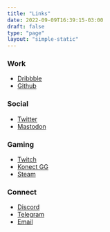 ```yaml
---
title: "Links"
date: 2022-09-09T16:39:15-03:00
draft: false
type: "page"
layout: "simple-static"
---
```


### Work
- <a rel="me" target="_blank" title="Dribbble" href="https://dribbble.com/fernando">Dribbble</a>
- <a rel="me" target="_blank" title="Github" href="https://github.com/frrrnd">Github</a>

### Social
- <a rel="me" target="_blank" title="Twitter" href="https://twitter.com/frrrnd">Twitter</a>
- <a target="_blank" rel="me" title="Mastodon" href="https://mastodon.social/@frnd">Mastodon</a>

### Gaming
- <a rel="me" target="_blank" title="Twitch" href="https://twitch.com/frnd">Twitch</a>
- <a rel="me" target="_blank" title="Konect GG" href="https://konect.gg/fernando">Konect GG</a>
- <a rel="me" target="_blank" title="Steam" href="https://steamcommunity.com/id/frrrnd/">Steam</a>

### Connect
- <a rel="me" target="_blank" title="Discord" href="https://discordapp.com/users/Fernando%20Soares#0001">Discord</a>
- <a rel="me" target="_blank" title="Telegram" href="https://t.me/frrrnd">Telegram</a>
- <a rel="me" href="mailto:frnd@null.net">Email</a>